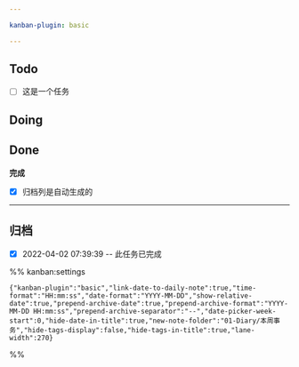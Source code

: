 ```yaml
---

kanban-plugin: basic

---
```


## Todo

- [ ] 这是一个任务


## Doing



## Done

**完成**
- [x] 归档列是自动生成的


***

## 归档

- [x] 2022-04-02 07:39:39 -- 此任务已完成

%% kanban:settings
```
{"kanban-plugin":"basic","link-date-to-daily-note":true,"time-format":"HH:mm:ss","date-format":"YYYY-MM-DD","show-relative-date":true,"prepend-archive-date":true,"prepend-archive-format":"YYYY-MM-DD HH:mm:ss","prepend-archive-separator":"--","date-picker-week-start":0,"hide-date-in-title":true,"new-note-folder":"01-Diary/本周事务","hide-tags-display":false,"hide-tags-in-title":true,"lane-width":270}
```
%%
